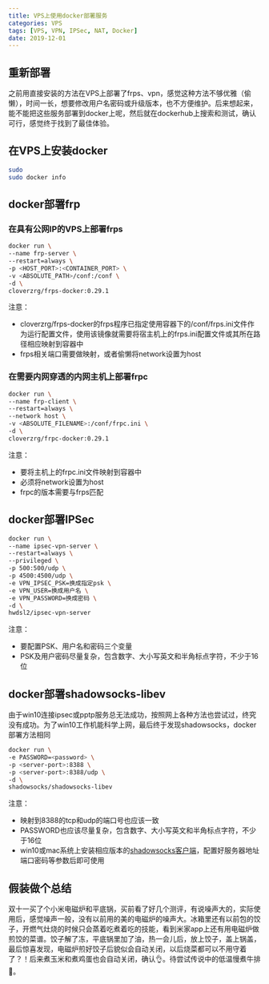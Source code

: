 ```yaml
---
title: VPS上使用docker部署服务
categories: VPS
tags: [VPS, VPN, IPSec, NAT, Docker]
date: 2019-12-01
---
```


## 重新部署

之前用直接安装的方法在VPS上部署了frps、vpn，感觉这种方法不够优雅（偷懒），时间一长，想要修改用户名密码或升级版本，也不方便维护。后来想起来，能不能把这些服务部署到docker上呢，然后就在dockerhub上搜索和测试，确认可行，感觉终于找到了最佳体验。

## 在VPS上安装docker

```bash
sudo 
sudo docker info
```

## docker部署frp

### 在具有公网IP的VPS上部署frps

```bash
docker run \
--name frp-server \
--restart=always \
-p <HOST_PORT>:<CONTAINER_PORT> \
-v <ABSOLUTE_PATH>/conf:/conf \
-d \
cloverzrg/frps-docker:0.29.1
```

注意：

- cloverzrg/frps-docker的frps程序已指定使用容器下的/conf/frps.ini文件作为运行配置文件，使用该镜像就需要将宿主机上的frps.ini配置文件或其所在路径相应映射到容器中
- frps相关端口需要做映射，或者偷懒将network设置为host

### 在需要内网穿透的内网主机上部署frpc

```bash
docker run \
--name frp-client \
--restart=always \
--network host \
-v <ABSOLUTE_FILENAME>:/conf/frpc.ini \
-d \
cloverzrg/frpc-docker:0.29.1
```

注意：

- 要将主机上的frpc.ini文件映射到容器中
- 必须将network设置为host
- frpc的版本需要与frps匹配

## docker部署IPSec

```bash
docker run \
--name ipsec-vpn-server \
--restart=always \
--privileged \
-p 500:500/udp \
-p 4500:4500/udp \
-e VPN_IPSEC_PSK=换成指定psk \
-e VPN_USER=换成用户名 \
-e VPN_PASSWORD=换成密码 \
-d \
hwdsl2/ipsec-vpn-server
```

注意：

- 要配置PSK、用户名和密码三个变量
- PSK及用户密码尽量复杂，包含数字、大小写英文和半角标点字符，不少于16位

## docker部署shadowsocks-libev

由于win10连接ipsec或pptp服务总无法成功，按照网上各种方法也尝试过，终究没有成功。为了win10工作机能科学上网，最后终于发现shadowsocks，docker部署方法相同

```bash
docker run \
-e PASSWORD=<password> \
-p <server-port>:8388 \
-p <server-port>:8388/udp \
-d \
shadowsocks/shadowsocks-libev
```

注意：

- 映射到8388的tcp和udp的端口号也应该一致
- PASSWORD也应该尽量复杂，包含数字、大小写英文和半角标点字符，不少于16位
- win10或mac系统上安装相应版本的[shadowsocks客户端](https://github.com/shadowsocks/shadowsocks-windows/releases)，配置好服务器地址端口密码等参数后即可使用

## 假装做个总结

双十一买了个小米电磁炉和平底锅，买前看了好几个测评，有说噪声大的，实际使用后，感觉噪声一般，没有以前用的美的电磁炉的噪声大。冰箱里还有以前包的饺子，开燃气灶烧的时候只会蒸着吃煮着吃的技能，看到米家app上还有用电磁炉做煎饺的菜谱。饺子解了冻，平底锅里加了油，热一会儿后，放上饺子，盖上锅盖，最后惊喜发现，电磁炉煎好饺子后貌似会自动关闭，以后烧菜都可以不用守着了？！后来煮玉米和煮鸡蛋也会自动关闭，确认👌。待尝试传说中的低温慢煮牛排🐂。
